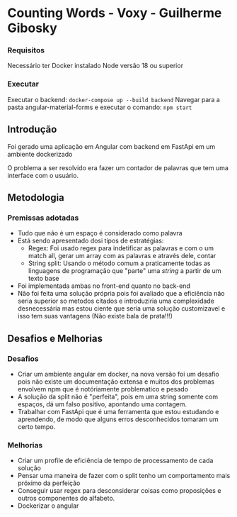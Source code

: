 # Counting Words - Voxy - Guilherme Gibosky

### Requisitos

Necessário ter Docker instalado
Node versão 18 ou superior


### Executar
Executar o backend: ```docker-compose up --build backend```
Navegar para a pasta angular-material-forms e executar o comando: ```npm start```


## Introdução

Foi gerado uma aplicação em Angular com backend em FastApi em um ambiente dockerizado

O problema a ser resolvido era fazer um contador de palavras que tem uma interface com o usuário.

## Metodologia

### Premissas adotadas

- Tudo que não é um espaço é considerado como palavra
- Está sendo apresentado dosi tipos de estratégias:
    - Regex: Foi usado regex para indetificar as palavras e com o um match all, gerar um array com as palavras e através dele, contar
    - String split: Usando o método comum a praticamente todas as linguagens de programação que "parte" uma *string* a partir de um texto base
- Foi implementada ambas no front-end quanto no back-end
- Não foi feita uma solução própria pois foi avaliado que a eficiência não seria superior so metodos citados e introduziria uma complexidade desnecessária mas estou ciente que seria uma solução customizavel e isso tem suas vantagens (Não existe bala de prata!!!)

## Desafios e Melhorias

### Desafios

- Criar um ambiente angular em docker, na nova versão foi um desafio pois não existe um documentação extensa e muitos dos problemas envolvem npm que é notóriamente problematico e pesado
- A solução da split não é "perfeita", pois em uma string somente com espaços, dá um falso positivo, apontando uma contagem.
- Trabalhar com FastApi que é uma ferramenta que estou estudando e aprendendo, de modo que alguns erros desconhecidos tomaram um certo tempo.

### Melhorias

- Criar um profile de eficiência de tempo de processamento de cada solução
- Pensar uma maneira de fazer com o split tenho um comportamento mais próximo da perfeição
- Conseguir usar regex para desconsiderar coisas como proposições e outros componentes do alfabeto.
- Dockerizar o angular